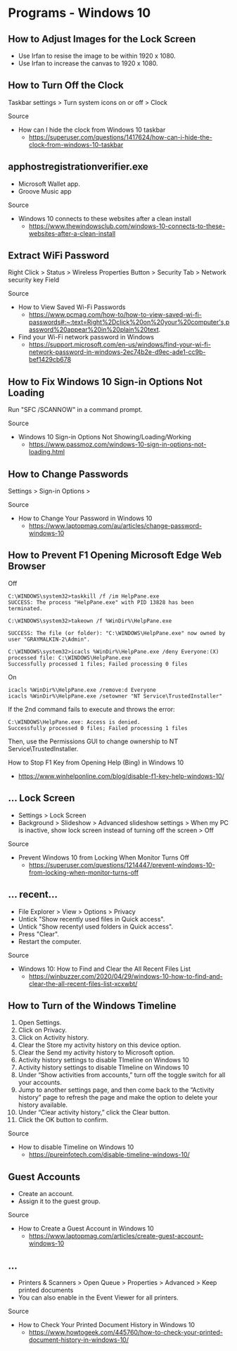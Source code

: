 # Programs - Windows 10

## How to Adjust Images for the Lock Screen

- Use Irfan to resise the image to be within 1920 x 1080.
- Use Irfan to increase the canvas to 1920 x 1080.

## How to Turn Off the Clock

Taskbar settings > Turn system icons on or off > Clock

Source

* How can I hide the clock from Windows 10 taskbar
  * https://superuser.com/questions/1417624/how-can-i-hide-the-clock-from-windows-10-taskbar

## apphostregistrationverifier.exe

* Microsoft Wallet app.
* Groove Music app

Source

* Windows 10 connects to these websites after a clean install
  * https://www.thewindowsclub.com/windows-10-connects-to-these-websites-after-a-clean-install

## Extract WiFi Password

Right Click > Status > Wireless Properties Button > Security Tab > Network security key Field

Source

* How to View Saved Wi-Fi Passwords
  * https://www.pcmag.com/how-to/how-to-view-saved-wi-fi-passwords#:~:text=Right%2Dclick%20on%20your%20computer's,password%20appear%20in%20plain%20text.
* Find your Wi-Fi network password in Windows
  * https://support.microsoft.com/en-us/windows/find-your-wi-fi-network-password-in-windows-2ec74b2e-d9ec-ade1-cc9b-bef1429cb678

## How to Fix Windows 10 Sign-in Options Not Loading

Run "SFC /SCANNOW" in a command prompt.

Source

* Windows 10 Sign-in Options Not Showing/Loading/Working
  * https://www.passmoz.com/windows-10-sign-in-options-not-loading.html

## How to Change Passwords

Settings > Sign-in Options >

Source

* How to Change Your Password in Windows 10
  * https://www.laptopmag.com/au/articles/change-password-windows-10

## How to Prevent F1 Opening Microsoft Edge Web Browser

Off

```
C:\WINDOWS\system32>taskkill /f /im HelpPane.exe
SUCCESS: The process "HelpPane.exe" with PID 13828 has been terminated.

C:\WINDOWS\system32>takeown /f %WinDir%\HelpPane.exe

SUCCESS: The file (or folder): "C:\WINDOWS\HelpPane.exe" now owned by user "GRAYMALKIN-2\Admin".

C:\WINDOWS\system32>icacls %WinDir%\HelpPane.exe /deny Everyone:(X)
processed file: C:\WINDOWS\HelpPane.exe
Successfully processed 1 files; Failed processing 0 files
```

On

```
icacls %WinDir%\HelpPane.exe /remove:d Everyone
icacls %WinDir%\HelpPane.exe /setowner "NT Service\TrustedInstaller"
```

If the 2nd command fails to execute and throws the error:

```
C:\WINDOWS\HelpPane.exe: Access is denied.
Successfully processed 0 files; Failed processing 1 files
```

Then, use the Permissions GUI to change ownership to NT Service\TrustedInstaller.

How to Stop F1 Key from Opening Help (Bing) in Windows 10
- https://www.winhelponline.com/blog/disable-f1-key-help-windows-10/

## ... Lock Screen

- Settings > Lock Screen
- Background > Slideshow > Advanced slideshow settings > When my PC is inactive, show lock screen instead of turning off the screen > Off

Source

- Prevent Windows 10 from Locking When Monitor Turns Off
  - https://superuser.com/questions/1214447/prevent-windows-10-from-locking-when-monitor-turns-off

## ... recent...

- File Explorer > View > Options > Privacy
- Untick "Show recently used files in Quick access".
- Untick "Show recentyl used folders in Quick access".
- Press "Clear".
- Restart the computer.

Source

- Windows 10: How to Find and Clear the All Recent Files List
  - https://winbuzzer.com/2020/04/29/windows-10-how-to-find-and-clear-the-all-recent-files-list-xcxwbt/

## How to Turn of the Windows Timeline

1. Open Settings.
1. Click on Privacy.
1. Click on Activity history.
1. Clear the Store my activity history on this device option.
1. Clear the Send my activity history to Microsoft option.
1. Activity history settings to disable TImeline on Windows 10
1. Activity history settings to disable TImeline on Windows 10
1. Under “Show activities from accounts,” turn off the toggle switch for all your accounts.
1. Jump to another settings page, and then come back to the “Activity history” page to refresh the page and make the option to delete your history available.
1. Under “Clear activity history,” click the Clear button.
1. Click the OK button to confirm.

Source

- How to disable Timeline on Windows 10
  - https://pureinfotech.com/disable-timeline-windows-10/

## Guest Accounts

- Create an account.
- Assign it to the guest group.

Source

- How to Create a Guest Account in Windows 10
  - https://www.laptopmag.com/articles/create-guest-account-windows-10

## ...

- Printers & Scanners > Open Queue > Properties > Advanced > Keep printed documents
- You can also enable in the Event Viewer for all printers.

Source

- How to Check Your Printed Document History in Windows 10
  - https://www.howtogeek.com/445760/how-to-check-your-printed-document-history-in-windows-10/
